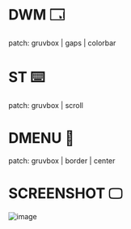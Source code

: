 # DWM 🗔
patch: gruvbox | gaps | colorbar
# ST ⌨️
patch: gruvbox | scroll
# DMENU 🧸
patch: gruvbox | border | center
# SCREENSHOT 🖵
![image](https://github.com/aquaverso2077/dots/assets/149948716/5d5d38c8-5b02-4e7d-a3b2-252162e25e7d)
